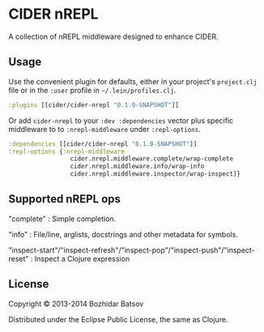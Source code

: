 # CIDER nREPL

A collection of nREPL middleware designed to enhance CIDER.

## Usage

Use the convenient plugin for defaults, either in your project's `project.clj` file or in the `:user` profile in `~/.lein/profiles.clj`.

```clojure
:plugins [[cider/cider-nrepl "0.1.0-SNAPSHOT"]]
```

Or add `cider-nrepl` to your `:dev :dependencies` vector plus specific middleware to to `:nrepl-middleware` under `:repl-options`.

```clojure
:dependencies [[cider/cider-nrepl "0.1.0-SNAPSHOT"]]
:repl-options {:nrepl-middleware
                 cider.nrepl.middleware.complete/wrap-complete
                 cider.nrepl.middleware.info/wrap-info
                 cider.nrepl.middleware.inspector/wrap-inspect]}
```


## Supported nREPL ops

"complete" : Simple completion.

"info" : File/line, arglists, docstrings and other metadata for symbols.

"inspect-start"/"inspect-refresh"/"inspect-pop"/"inspect-push"/"inspect-reset" : Inspect a Clojure expression

## License

Copyright © 2013-2014 Bozhidar Batsov

Distributed under the Eclipse Public License, the same as Clojure.
